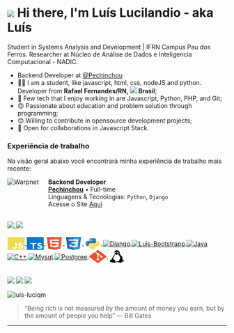 <h1><img src="https://emojis.slackmojis.com/emojis/images/1531849430/4246/blob-sunglasses.gif?1531849430" width="30"/> Hi there, I'm Luís Lucilandio - aka Luís</h1>

Student in Systems Analysis and Development | IFRN Campus Pau dos Ferros.
Researcher at Núcleo de Análise de Dados e Inteligencia Computacional - NADIC.

<ul>
  <li> Backend Developer at <a target="_blank" href="https://www.pechinchou.com.br">@Pechinchou</a> </li>
  <li>🧑‍💻 I am a student, like javascript, html, css, nodeJS and python. Developer from <b>Rafael Fernandes/RN, <img src="https://image.flaticon.com/icons/svg/197/197386.svg" width="13"/> Brasil</b>;</li>
  <li>💾 Few tech that I enjoy working in are Javascript, Python, PHP, and Git;</li>
  <li>😍 Passionate about education and problem solution through programming;</li>
  <li>😊 Willing to contribute in opensource development projects;</li>
  <li>🤝 Open for collaborations in Javascript Stack.</li>
</ul>

### Experiência de trabalho
Na visão geral abaixo você encontrará minha experiência de trabalho mais recente:

[<img align="left" height="94px" width="94px" alt="Warpnet" src="https://play-lh.googleusercontent.com/b91Zoz7cBmmbTDhyrDQrlZGaoavwq9yjw3NLG2g2KMY8-jfD_vR0wbiGeexErYU1-Mg=w240-h480-rw"/>](https://pechinchou.com.br)

**Backend Developer** \
[**Pechinchou**](https://pechinchou.com.br/) • Full-time \
Linguagens & Tecnologias: `Python`, `Django`\
Acesse o Site [Aqui](https://pechinchou.com.br/)
<br/><br/>

 <div>
  <a href="https://github.com/luis-luciqm">
  <img height="180em" src="https://github-readme-stats.vercel.app/api?username=luis-luciqm&show_icons=true&theme=midnight-purple&include_all_commits=true&count_private=true"/>
  <img height="180em" src="https://github-readme-stats.vercel.app/api/top-langs/?username=luis-luciqm&layout=compact&langs_count=7&theme=midnight-purple"/>
</div>
  
<div style="display: inline_block"><br>
  <img align="center" alt="Rafa-Js" height="30" width="40" src="https://raw.githubusercontent.com/devicons/devicon/master/icons/javascript/javascript-plain.svg">
  <img align="center" alt="Rafa-Ts" height="30" width="40" src="https://raw.githubusercontent.com/devicons/devicon/master/icons/typescript/typescript-plain.svg">
  <img align="center" alt="Rafa-HTML" height="30" width="40" src="https://raw.githubusercontent.com/devicons/devicon/master/icons/html5/html5-original.svg">
  <img align="center" alt="Rafa-CSS" height="30" width="40" src="https://raw.githubusercontent.com/devicons/devicon/master/icons/css3/css3-original.svg">
  <img align="center" alt="Luis-Python" height="30" width="40" src="https://raw.githubusercontent.com/devicons/devicon/master/icons/python/python-original.svg">
  <img align="center" alt="Django" height="40" width="50" src="https://icongr.am/devicon/django-original.svg">
  <img align="center" alt="Luis-Bootstrapp" height="40" width="50" src="https://icongr.am/devicon/bootstrap-plain-wordmark.svg">
  <img align="center" alt="Java" height="40" width="50" src="https://icongr.am/devicon/java-original-wordmark.svg">
  <img align="center" alt="C++" height="40" width="50" src="https://icongr.am/devicon/cplusplus-original.svg">
  <img align="center" alt="Mysql" height="40" width="50" src="https://icongr.am/devicon/mysql-original-wordmark.svg">
  <img align="center" alt="Postgree" height="40" width="50" src="https://icongr.am/devicon/postgresql-original-wordmark.svg">
  <img align="center" height="30" width="40" src="https://raw.githubusercontent.com/devicons/devicon/master/icons/git/git-plain.svg">
  <img align="center" height="30" width="40" src="https://raw.githubusercontent.com/devicons/devicon/master/icons/linux/linux-plain.svg">
</div><br> 
  
  
<a href="https://www.linkedin.com/in/luís-lucilandio-79b9411b3/"><img src="https://img.shields.io/badge/linkedin-0077B5.svg?style=for-the-badge&logo=linkedin&logoColor=white"></a>
<a href="https://instagram.com/_lluis7"><img src="https://img.shields.io/badge/instagram-E4405F.svg?style=for-the-badge&logo=instagram&logoColor=white"></a>
<a href="mailto:luislucilandio07@gmail.com"><img src="https://img.shields.io/badge/e‑mail-D14836.svg?style=for-the-badge&logo=GMail&logoColor=white"></a>
  
<img src="https://komarev.com/ghpvc/?username=luis-luciqm&color=green" alt="luis-luciqm" />   
  
> “Being rich is not measured by the amount of money you earn, but by the amount of people you help”
― Bill Gates
---
